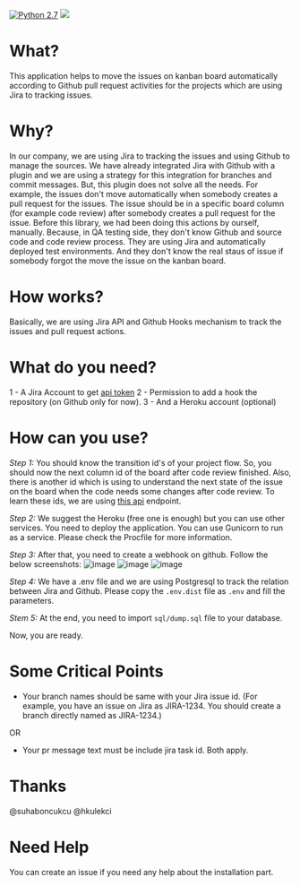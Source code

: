 [![Python 2.7](https://img.shields.io/badge/python-2.7.15-blue.svg)](https://www.python.org/downloads/release/python-270/)
<a href="https://codeclimate.com/github/inarli/github-jira-issue-updater/maintainability"><img src="https://api.codeclimate.com/v1/badges/fd1ed433dc911e48178f/maintainability" /></a>

# What? 
This application helps to move the issues on kanban board automatically according to Github pull request activities for the projects which are using Jira to tracking issues. 

# Why?
In our company, we are using Jira to tracking the issues and using Github to manage the sources. We have already integrated Jira with Github with a plugin and we are using a strategy for this integration for branches and commit messages. But, this plugin does not solve all the needs. For example, the issues don't move automatically when somebody creates a pull request for the issues. The issue should be in a specific board column (for example code review) after somebody creates a pull request for the issue. Before this library, we had been doing this actions by ourself, manually. Because, in QA testing side, they don't know Github and source code and code review process. They are using Jira and automatically deployed test environments. And they don't know the real staus of issue if somebody forgot the move the issue on the kanban board.

# How works?
Basically, we are using Jira API and Github Hooks mechanism to track the issues and pull request actions.

# What do you need?

1 - A Jira Account to get [api token](https://id.atlassian.com/manage/api-tokens)
2 - Permission to add a hook the repository (on Github only for now).
3 - And a Heroku account (optional)

# How can you use?

*Step 1:* You should know the transition id's of your project flow. So, you should now the next column id of the board after code review finished. Also, there is another id which is using to understand the next state of the issue on the board when the code needs some changes after code review. To learn these ids, we are using 
[this api](https://docs.atlassian.com/software/jira/docs/api/REST/7.6.1/#api/2/issue-getTransitions) endpoint.

*Step 2:* We suggest the Heroku (free one is enough) but you can use other services. You need to deploy the application. You can use Gunicorn to run as a service. Please check the Procfile for more information.

*Step 3:* After that, you need to create a webhook on github. Follow the below screenshots:
![image](https://user-images.githubusercontent.com/1387333/48555337-f762a680-e8f1-11e8-84bd-02b40c6c3a5c.png)
![image](https://user-images.githubusercontent.com/1387333/48555386-1a8d5600-e8f2-11e8-9e90-be53839a16ba.png)
![image](https://user-images.githubusercontent.com/1387333/48555248-aeaaed80-e8f1-11e8-9b13-c808b0fd033c.png)

*Step 4:* We have a .env file and we are using Postgresql to track the relation between Jira and Github. Please copy 
the `.env.dist` file as `.env` and fill the parameters. 

*Stem 5:* At the end, you need to import `sql/dump.sql` file to your database. 

Now, you are ready.

# Some Critical Points

 - Your branch names should be same with your Jira issue id. (For example, you have an issue on Jira as JIRA-1234. You 
should create a branch directly named as JIRA-1234.)

OR 
 - Your pr message text must be include jira task id. Both apply.

# Thanks 

@suhaboncukcu @hkulekci

# Need Help

You can create an issue if you need any help about the installation part.
